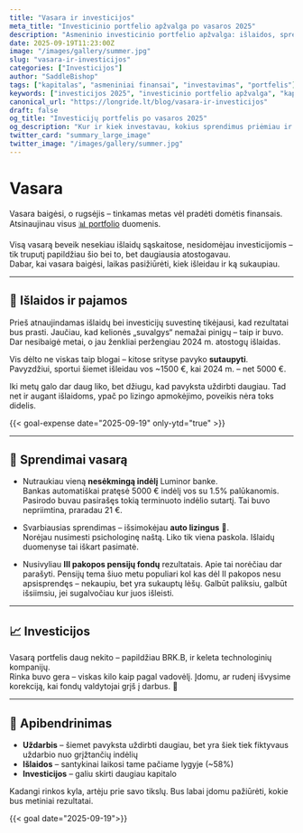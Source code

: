 ```yaml
---
title: "Vasara ir investicijos"
meta_title: "Investicinio portfelio apžvalga po vasaros 2025"
description: "Asmeninio investicinio portfelio apžvalga: išlaidos, sprendimai, naujos investicijos ir rezultatai po vasaros 2025."
date: 2025-09-19T11:23:00Z
image: "/images/gallery/summer.jpg"
slug: "vasara-ir-investicijos"
categories: ["Investicijos"]
author: "SaddleBishop"
tags: ["kapitalas", "asmeniniai finansai", "investavimas", "portfelis"]
keywords: ["investicijos 2025", "investicinio portfelio apžvalga", "kapitalo prieaugis", "finansinis augimas", "asmeniniai finansai"]
canonical_url: "https://longride.lt/blog/vasara-ir-investicijos"
draft: false
og_title: "Investicijų portfelis po vasaros 2025"
og_description: "Kur ir kiek investavau, kokius sprendimus priėmiau ir kaip atrodo mano portfelis po vasaros 2025."
twitter_card: "summary_large_image"
twitter_image: "/images/gallery/summer.jpg"
---
```


# Vasara

Vasara baigėsi, o rugsėjis – tinkamas metas vėl pradėti domėtis finansais.  
Atsinaujinau visus [📊 portfolio](/portfolio/) duomenis.  

Visą vasarą beveik nesekiau išlaidų sąskaitose, nesidomėjau investicijomis – tik truputį papildžiau šio bei to, bet daugiausia atostogavau.  
Dabar, kai vasara baigėsi, laikas pasižiūrėti, kiek išleidau ir ką sukaupiau.

---

## 💸 Išlaidos ir pajamos

Prieš atnaujindamas išlaidų bei investicijų suvestinę tikėjausi, kad rezultatai bus prasti. Jaučiau, kad kelionės „suvalgys“ nemažai pinigų – taip ir buvo. Dar nesibaigė metai, o jau ženkliai peržengiau 2024 m. atostogų išlaidas.

Vis dėlto ne viskas taip blogai – kitose srityse pavyko **sutaupyti**.  
Pavyzdžiui, sportui šiemet išleidau vos ~1500 €, kai 2024 m. – net 5000 €.  

Iki metų galo dar daug liko, bet džiugu, kad pavyksta uždirbti daugiau. Tad net ir augant išlaidoms, ypač po lizingo apmokėjimo, poveikis nėra toks didelis.

{{< goal-expense date="2025-09-19" only-ytd="true" >}}

---

## 🏦 Sprendimai vasarą

- Nutraukiau vieną **nesėkmingą indėlį** Luminor banke.  
  Bankas automatiškai pratęsė 5000 € indėlį vos su 1.5% palūkanomis. Pasirodo buvau pasirašęs tokią terminuoto indėlio sutartį. Tai buvo nepriimtina, praradau 21 €.  

- Svarbiausias sprendimas – išsimokėjau **auto lizingus** 🚗.  
  Norėjau nusimesti psichologinę naštą. Liko tik viena paskola. Išlaidų duomenyse tai iškart pasimatė.

- Nusivyliau **III pakopos pensijų fondų** rezultatais. Apie tai norėčiau dar parašyti. Pensijų tema šiuo metu populiari kol kas dėl II pakopos nesu apsisprendęs – nekaupiu, bet yra sukauptų lėšų. Galbūt paliksiu, galbūt išsiimsiu, jei sugalvočiau kur juos išleisti.

---

## 📈 Investicijos

Vasarą portfelis daug nekito – papildžiau BRK.B, ir keleta technologinių kompanijų.  
Rinka buvo gera – viskas kilo kaip pagal vadovėlį. Įdomu, ar rudenį išvysime korekciją, kai fondų valdytojai grįš į darbus. 🤔

---

## 🧮 Apibendrinimas

- **Uždarbis** – šiemet pavyksta uždirbti daugiau, bet yra šiek tiek fiktyvaus uždarbio nuo grįžtančių indėlių
- **Išlaidos** – santykinai laikosi tame pačiame lygyje (~58%)
- **Investicijos** – galiu skirti daugiau kapitalo 

Kadangi rinkos kyla, artėju prie savo tikslų. Bus labai įdomu pažiūrėti, kokie bus metiniai rezultatai.

{{< goal date="2025-09-19">}}

